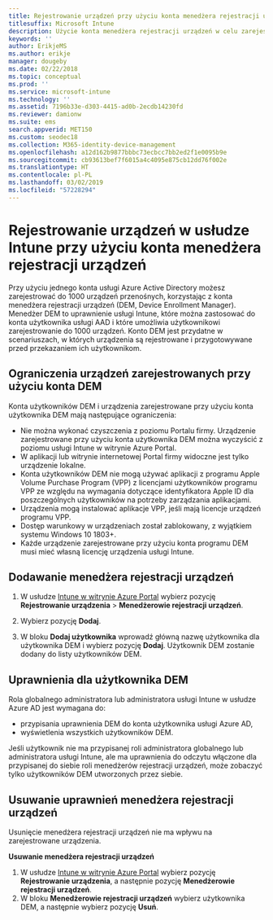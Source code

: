 ```yaml
---
title: Rejestrowanie urządzeń przy użyciu konta menedżera rejestracji urządzeń
titlesuffix: Microsoft Intune
description: Użycie konta menedżera rejestracji urządzeń w celu zarejestrowania urządzeń w usłudze Intune.
keywords: ''
author: ErikjeMS
ms.author: erikje
manager: dougeby
ms.date: 02/22/2018
ms.topic: conceptual
ms.prod: ''
ms.service: microsoft-intune
ms.technology: ''
ms.assetid: 7196b33e-d303-4415-ad0b-2ecdb14230fd
ms.reviewer: damionw
ms.suite: ems
search.appverid: MET150
ms.custom: seodec18
ms.collection: M365-identity-device-management
ms.openlocfilehash: a12d162b9877bbbc73ecbcc7bb2ed2f1e0095b9e
ms.sourcegitcommit: cb93613bef7f6015a4c4095e875cb12dd76f002e
ms.translationtype: HT
ms.contentlocale: pl-PL
ms.lasthandoff: 03/02/2019
ms.locfileid: "57228294"
---
```

# <a name="enroll-devices-in-intune-by-using-a-device-enrollment-manager-account"></a>Rejestrowanie urządzeń w usłudze Intune przy użyciu konta menedżera rejestracji urządzeń

Przy użyciu jednego konta usługi Azure Active Directory możesz zarejestrować do 1000 urządzeń przenośnych, korzystając z konta menedżera rejestracji urządzeń (DEM, Device Enrollment Manager). Menedżer DEM to uprawnienie usługi Intune, które można zastosować do konta użytkownika usługi AAD i które umożliwia użytkownikowi zarejestrowanie do 1000 urządzeń. Konto DEM jest przydatne w scenariuszach, w których urządzenia są rejestrowane i przygotowywane przed przekazaniem ich użytkownikom.

## <a name="limitations-of-devices-that-are-enrolled-with-a-dem-account"></a>Ograniczenia urządzeń zarejestrowanych przy użyciu konta DEM

Konta użytkowników DEM i urządzenia zarejestrowane przy użyciu konta użytkownika DEM mają następujące ograniczenia:

  - Nie można wykonać czyszczenia z poziomu Portalu firmy. Urządzenie zarejestrowane przy użyciu konta użytkownika DEM można wyczyścić z poziomu usługi Intune w witrynie Azure Portal.
  - W aplikacji lub witrynie internetowej Portal firmy widoczne jest tylko urządzenie lokalne.
  - Konta użytkowników DEM nie mogą używać aplikacji z programu Apple Volume Purchase Program (VPP) z licencjami użytkowników programu VPP ze względu na wymagania dotyczące identyfikatora Apple ID dla poszczególnych użytkowników na potrzeby zarządzania aplikacjami.
  - Urządzenia mogą instalować aplikacje VPP, jeśli mają licencje urządzeń programu VPP.
  - Dostęp warunkowy w urządzeniach został zablokowany, z wyjątkiem systemu Windows 10 1803+.
  - Każde urządzenie zarejestrowane przy użyciu konta programu DEM musi mieć własną licencję urządzenia usługi Intune.


## <a name="add-a-device-enrollment-manager"></a>Dodawanie menedżera rejestracji urządzeń

1.  W usłudze [Intune w witrynie Azure Portal](https://aka.ms/intuneportal) wybierz pozycję **Rejestrowanie urządzenia** > **Menedżerowie rejestracji urządzeń**.

2.  Wybierz pozycję **Dodaj**.

3.  W bloku **Dodaj użytkownika** wprowadź główną nazwę użytkownika dla użytkownika DEM i wybierz pozycję **Dodaj**. Użytkownik DEM zostanie dodany do listy użytkowników DEM.

## <a name="permissions-for-dem"></a>Uprawnienia dla użytkownika DEM

Rola globalnego administratora lub administratora usługi Intune w usłudze Azure AD jest wymagana do:
- przypisania uprawnienia DEM do konta użytkownika usługi Azure AD,
- wyświetlenia wszystkich użytkowników DEM.

Jeśli użytkownik nie ma przypisanej roli administratora globalnego lub administratora usługi Intune, ale ma uprawnienia do odczytu włączone dla przypisanej do siebie roli menedżerów rejestracji urządzeń, może zobaczyć tylko użytkowników DEM utworzonych przez siebie.


## <a name="remove-device-enrollment-manager-permissions"></a>Usuwanie uprawnień menedżera rejestracji urządzeń

Usunięcie menedżera rejestracji urządzeń nie ma wpływu na zarejestrowane urządzenia.

**Usuwanie menedżera rejestracji urządzeń**

1. W usłudze [Intune w witrynie Azure Portal](https://aka.ms/intuneportal) wybierz pozycję **Rejestrowanie urządzenia**, a następnie pozycję **Menedżerowie rejestracji urządzeń**.
2. W bloku **Menedżerowie rejestracji urządzeń** wybierz użytkownika DEM, a następnie wybierz pozycję **Usuń**.

